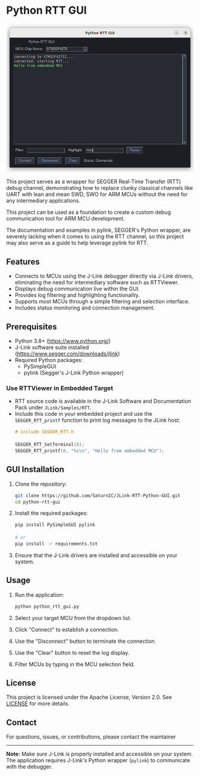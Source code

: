 # Python RTT GUI
![RTT GUI](./docs/python_rtt_gui.png)

This project serves as a wrapper for SEGGER Real-Time Transfer (RTT) debug channel,
demonstrating how to replace clunky classical channels like UART with lean and mean SWD, SWO for ARM MCUs
without the need for any intermediary applications.

This project can be used as a foundation to create a custom debug communication tool for ARM MCU development.

The documentation and examples in pylink, SEGGER's Python wrapper, are severely lacking when it comes to using the RTT channel, so this project may also serve as a guide to help leverage pylink for RTT.

## Features
- Connects to MCUs using the J-Link debugger directly via J-Link drivers, eliminating the need for intermediary software such as RTTViewer.
- Displays debug communication live within the GUI.
- Provides log filtering and highlighting functionality.
- Supports most MCUs through a simple filtering and selection interface.
- Includes status monitoring and connection management.

## Prerequisites
- Python 3.8+ (https://www.python.org/)
- J-Link software suite installed (https://www.segger.com/downloads/jlink)
- Required Python packages:
  - PySimpleGUI
  - pylink (Segger's J-Link Python wrapper)

### Use RTTViewer in Embedded Target
- RTT source code is available in the J-Link Software and Documentation Pack under `JLink/Samples/RTT`.
- Include this code in your embedded project and use the `SEGGER_RTT_printf` function to print log messages to the JLink host:
  ```C
  # include SEGGER_RTT.h

  SEGGER_RTT_SetTerminal(0);
  SEGGER_RTT_printf(0, "%s\n", "Hello from embedded MCU");
  ```

## GUI Installation

1. Clone the repository:
   ```bash
   git clone https://github.com/SaturnIC/JLink-RTT-Python-GUI.git
   cd python-rtt-gui
   ```
2. Install the required packages:
   ```bash
   pip install PySimpleGUI pylink

   # or
   pip install -r requirements.txt
   ```
3. Ensure that the J-Link drivers are installed and accessible on your system.

## Usage

1. Run the application:
   ```bash
   python python_rtt_gui.py
   ```

2. Select your target MCU from the dropdown list.

3. Click "Connect" to establish a connection.

4. Use the "Disconnect" button to terminate the connection.

5. Use the "Clear" button to reset the log display.

6. Filter MCUs by typing in the MCU selection field.

## License

This project is licensed under the Apache License, Version 2.0. See [LICENSE](LICENSE) for more details.

## Contact

For questions, issues, or contributions, please contact the maintainer

---

**Note:** Make sure J-Link is properly installed and accessible on your system. The application requires J-Link's Python wrapper (`pylink`) to communicate with the debugger.